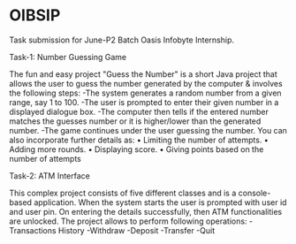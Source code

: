 # OIBSIP
Task submission for June-P2 Batch Oasis Infobyte Internship.

Task-1: Number Guessing Game

The fun and easy project "Guess the Number" is a short Java project that allows the user to guess the number generated by the computer & involves the following steps:
-The system generates a random number from a given range, say 1 to 100.
-The user is prompted to enter their given number in a displayed dialogue box.
-The computer then tells if the entered number matches the guesses number or it is higher/lower than the generated number.
-The game continues under the user guessing the number. 
You can also incorporate further details as: 
• Limiting the number of attempts. 
• Adding more rounds. 
• Displaying score. 
• Giving points based on the number of attempts

Task-2: ATM Interface

This complex project consists of five different classes and is a console-based application. When the system starts the user is prompted with user id and user pin. On entering the details successfully, then ATM functionalities are unlocked. The project allows to perform following operations:
-Transactions History
-Withdraw
-Deposit
-Transfer
-Quit
